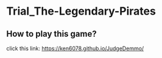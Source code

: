 # Trial_The-Legendary-Pirates
## How to play this game?
click this link: https://ken6078.github.io/JudgeDemmo/

